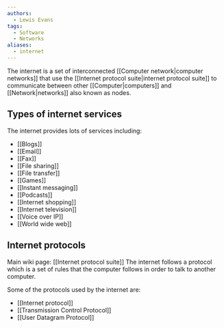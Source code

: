 ```yaml
---
authors: 
  - Lewis Evans
tags:
  - Software
  - Networks
aliases:
  - internet
---
```

The internet is a set of interconnected [[Computer network|computer networks]] that use the [[Internet protocol suite|internet protocol suite]] to communicate between other [[Computer|computers]] and [[Network|networks]] also known as nodes.

## Types of internet services
The internet provides lots of services including:
- [[Blogs]]
- [[Email]]
- [[Fax]]
- [[File sharing]]
- [[File transfer]]
- [[Games]]
- [[Instant messaging]]
- [[Podcasts]]
- [[Internet shopping]]
- [[Internet television]]
- [[Voice over IP]]
- [[World wide web]]

## Internet protocols
Main wiki page: [[Internet protocol suite]]
The internet follows a protocol which is a set of rules that the computer follows in order to talk to another computer.

Some of the protocols used by the internet are:
- [[Internet protocol]]
- [[Transmission Control Protocol]]
- [[User Datagram Protocol]]